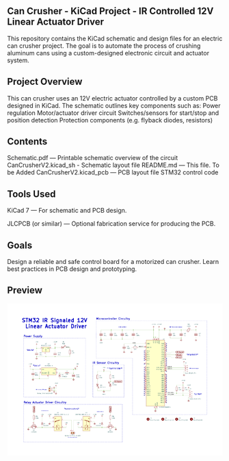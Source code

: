 ## Can Crusher - KiCad Project - IR Controlled 12V Linear Actuator Driver
This repository contains the KiCad schematic and design files for an electric can crusher project. The goal is to automate the process of crushing aluminum cans using a custom-designed electronic circuit and actuator system.

## Project Overview
This can crusher uses an 12V electric actuator controlled by a custom PCB designed in KiCad. The schematic outlines key components such as:
Power regulation
Motor/actuator driver circuit
Switches/sensors for start/stop and position detection
Protection components (e.g. flyback diodes, resistors)

## Contents
Schematic.pdf — Printable schematic overview of the circuit
CanCrusherV2.kicad_sh - Schematic layout file
README.md — This file.
To be Added
CanCrusherV2.kicad_pcb — PCB layout file
STM32 control code

## Tools Used
KiCad 7 — For schematic and PCB design.

JLCPCB (or similar) — Optional fabrication service for producing the PCB.

## Goals
Design a reliable and safe control board for a motorized can crusher.
Learn best practices in PCB design and prototyping.

## Preview
![Schematic Preview](Schematic.png)
